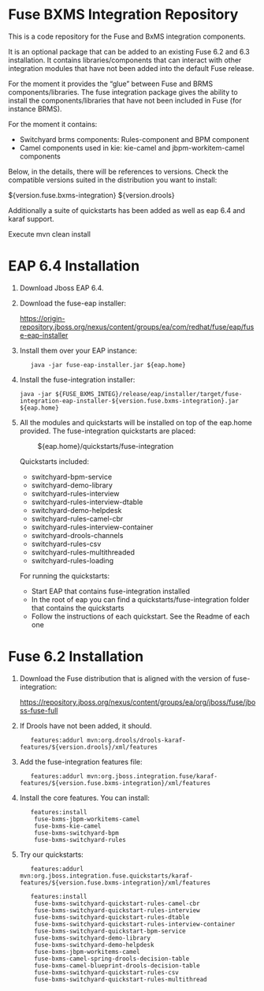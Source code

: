 Fuse BXMS Integration Repository
===============

This is a code repository for the Fuse and BxMS integration components.

It is an optional package that can be added to an existing Fuse 6.2 and 6.3 installation. It contains libraries/components that can interact with other integration modules that have not been added into the default Fuse release. 

For the moment it provides the “glue” between Fuse and BRMS components/libraries. The fuse integration package gives the ability to install the components/libraries that have not been included in Fuse (for instance BRMS).

For the moment it contains:
  * Switchyard brms components: Rules-component and BPM component
  * Camel components used in kie:  kie-camel and  jbpm-workitem-camel components

Below, in the details, there will be references to versions. Check the compatible versions suited in the distribution you want to install:

${version.fuse.bxms-integration}
${version.drools}

Additionally a suite of quickstarts has been added as well as eap 6.4 and karaf support.

Execute mvn clean install


EAP 6.4 Installation
======================

1.  Download Jboss EAP 6.4.

2.  Download the fuse-eap installer:

      https://origin-repository.jboss.org/nexus/content/groups/ea/com/redhat/fuse/eap/fuse-eap-installer

3.  Install them over your EAP instance:


           java -jar fuse-eap-installer.jar ${eap.home}

4.  Install the fuse-integration installer:

        java -jar ${FUSE_BXMS_INTEG}/release/eap/installer/target/fuse-integration-eap-installer-${version.fuse.bxms-integration}.jar ${eap.home}

5.  All the modules and quickstarts will be installed on top of the eap.home provided. The fuse-integration quickstarts are placed:

     `     `${eap.home}/quickstarts/fuse-integration

    Quickstarts included:
    
    * switchyard-bpm-service
    * switchyard-demo-library
    * switchyard-rules-interview
    * switchyard-rules-interview-dtable
    * switchyard-demo-helpdesk
    * switchyard-rules-camel-cbr  
    * switchyard-rules-interview-container
    * switchyard-drools-channels
    * switchyard-rules-csv
    * switchyard-rules-multithreaded
    * switchyard-rules-loading

    For running the quickstarts:
    * Start EAP that contains fuse-integration installed
    * In the root of eap you can find a quickstarts/fuse-integration folder that contains the quickstarts
    * Follow the instructions of each quickstart. See the Readme of each one
    
    
    
Fuse 6.2 Installation
======================
1.  Download the Fuse distribution that is aligned with the version of fuse-integration:

     https://repository.jboss.org/nexus/content/groups/ea/org/jboss/fuse/jboss-fuse-full

2.  If Drools have not been added, it should. 

           features:addurl mvn:org.drools/drools-karaf-features/${version.drools}/xml/features

3.  Add the fuse-integration features file:  

           features:addurl mvn:org.jboss.integration.fuse/karaf-features/${version.fuse.bxms-integration}/xml/features
           
4.  Install the core features. You can install:  

           features:install 
            fuse-bxms-jbpm-workitems-camel
            fuse-bxms-kie-camel
            fuse-bxms-switchyard-bpm
            fuse-bxms-switchyard-rules
            
5.  Try our quickstarts:

           features:addurl mvn:org.jboss.integration.fuse.quickstarts/karaf-features/${version.fuse.bxms-integration}/xml/features
           
           features:install    
            fuse-bxms-switchyard-quickstart-rules-camel-cbr             
            fuse-bxms-switchyard-quickstart-rules-interview          
            fuse-bxms-switchyard-quickstart-rules-dtable      
            fuse-bxms-switchyard-quickstart-rules-interview-container   
            fuse-bxms-switchyard-quickstart-bpm-service
            fuse-bxms-switchyard-demo-library
            fuse-bxms-switchyard-demo-helpdesk
            fuse-bxms-jbpm-workitems-camel
            fuse-bxms-camel-spring-drools-decision-table
            fuse-bxms-camel-blueprint-drools-decision-table
            fuse-bxms-switchyard-quickstart-rules-csv
            fuse-bxms-switchyard-quickstart-rules-multithread
